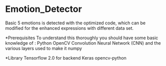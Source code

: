 # Emotion_Detector
Basic 5 emotions is detected with the optimized code, which can be modified for the enhanced expressions with different data set.

*Prerequisites
To understand this thoroughly you should have some basic knowledge of :
Python
OpenCV
Convolution Neural Network (CNN) and the various layers used to make it
numpy

*Library
Tensorflow 2.0 for backend
Keras
opencv-python
